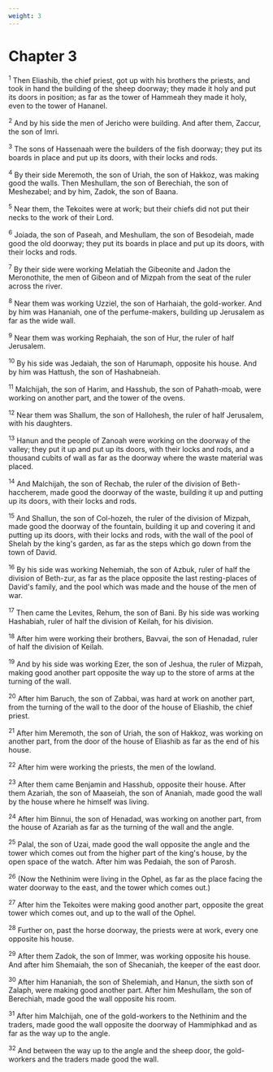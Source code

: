 ```yaml
---
weight: 3
---
```


# Chapter 3

<sup>1</sup> Then Eliashib, the chief priest, got up with his brothers the priests, and took in hand the building of the sheep doorway; they made it holy and put its doors in position; as far as the tower of Hammeah they made it holy, even to the tower of Hananel. 

<sup>2</sup> And by his side the men of Jericho were building. And after them, Zaccur, the son of Imri. 

<sup>3</sup> The sons of Hassenaah were the builders of the fish doorway; they put its boards in place and put up its doors, with their locks and rods. 

<sup>4</sup> By their side Meremoth, the son of Uriah, the son of Hakkoz, was making good the walls. Then Meshullam, the son of Berechiah, the son of Meshezabel; and by him, Zadok, the son of Baana. 

<sup>5</sup> Near them, the Tekoites were at work; but their chiefs did not put their necks to the work of their Lord. 

<sup>6</sup> Joiada, the son of Paseah, and Meshullam, the son of Besodeiah, made good the old doorway; they put its boards in place and put up its doors, with their locks and rods. 

<sup>7</sup> By their side were working Melatiah the Gibeonite and Jadon the Meronothite, the men of Gibeon and of Mizpah from the seat of the ruler across the river. 

<sup>8</sup> Near them was working Uzziel, the son of Harhaiah, the gold-worker. And by him was Hananiah, one of the perfume-makers, building up Jerusalem as far as the wide wall. 

<sup>9</sup> Near them was working Rephaiah, the son of Hur, the ruler of half Jerusalem. 

<sup>10</sup> By his side was Jedaiah, the son of Harumaph, opposite his house. And by him was Hattush, the son of Hashabneiah. 

<sup>11</sup> Malchijah, the son of Harim, and Hasshub, the son of Pahath-moab, were working on another part, and the tower of the ovens. 

<sup>12</sup> Near them was Shallum, the son of Hallohesh, the ruler of half Jerusalem, with his daughters. 

<sup>13</sup> Hanun and the people of Zanoah were working on the doorway of the valley; they put it up and put up its doors, with their locks and rods, and a thousand cubits of wall as far as the doorway where the waste material was placed. 

<sup>14</sup> And Malchijah, the son of Rechab, the ruler of the division of Beth-haccherem, made good the doorway of the waste, building it up and putting up its doors, with their locks and rods. 

<sup>15</sup> And Shallun, the son of Col-hozeh, the ruler of the division of Mizpah, made good the doorway of the fountain, building it up and covering it and putting up its doors, with their locks and rods, with the wall of the pool of Shelah by the king's garden, as far as the steps which go down from the town of David. 

<sup>16</sup> By his side was working Nehemiah, the son of Azbuk, ruler of half the division of Beth-zur, as far as the place opposite the last resting-places of David's family, and the pool which was made and the house of the men of war. 

<sup>17</sup> Then came the Levites, Rehum, the son of Bani. By his side was working Hashabiah, ruler of half the division of Keilah, for his division. 

<sup>18</sup> After him were working their brothers, Bavvai, the son of Henadad, ruler of half the division of Keilah. 

<sup>19</sup> And by his side was working Ezer, the son of Jeshua, the ruler of Mizpah, making good another part opposite the way up to the store of arms at the turning of the wall. 

<sup>20</sup> After him Baruch, the son of Zabbai, was hard at work on another part, from the turning of the wall to the door of the house of Eliashib, the chief priest. 

<sup>21</sup> After him Meremoth, the son of Uriah, the son of Hakkoz, was working on another part, from the door of the house of Eliashib as far as the end of his house. 

<sup>22</sup> After him were working the priests, the men of the lowland. 

<sup>23</sup> After them came Benjamin and Hasshub, opposite their house. After them Azariah, the son of Maaseiah, the son of Ananiah, made good the wall by the house where he himself was living. 

<sup>24</sup> After him Binnui, the son of Henadad, was working on another part, from the house of Azariah as far as the turning of the wall and the angle. 

<sup>25</sup> Palal, the son of Uzai, made good the wall opposite the angle and the tower which comes out from the higher part of the king's house, by the open space of the watch. After him was Pedaiah, the son of Parosh. 

<sup>26</sup> (Now the Nethinim were living in the Ophel, as far as the place facing the water doorway to the east, and the tower which comes out.) 

<sup>27</sup> After him the Tekoites were making good another part, opposite the great tower which comes out, and up to the wall of the Ophel. 

<sup>28</sup> Further on, past the horse doorway, the priests were at work, every one opposite his house. 

<sup>29</sup> After them Zadok, the son of Immer, was working opposite his house. And after him Shemaiah, the son of Shecaniah, the keeper of the east door. 

<sup>30</sup> After him Hananiah, the son of Shelemiah, and Hanun, the sixth son of Zalaph, were making good another part. After him Meshullam, the son of Berechiah, made good the wall opposite his room. 

<sup>31</sup> After him Malchijah, one of the gold-workers to the Nethinim and the traders, made good the wall opposite the doorway of Hammiphkad and as far as the way up to the angle. 

<sup>32</sup> And between the way up to the angle and the sheep door, the gold-workers and the traders made good the wall. 


